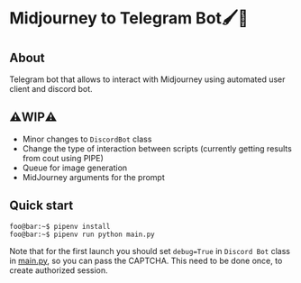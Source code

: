 # Midjourney to Telegram Bot🖌️🤖 

## About
Telegram bot that allows to interact with Midjourney using automated user client and discord bot.

## ⚠️WIP⚠️
 - Minor changes to `DiscordBot` class
 - Change the type of interaction between scripts (currently getting results from cout using PIPE)
 - Queue for image generation
 - MidJourney arguments for the prompt
  
## Quick start
```console
foo@bar:~$ pipenv install
foo@bar:~$ pipenv run python main.py
```
Note that for the first launch you should set `debug=True` in `Discord Bot` class in [main.py](main.py?plain=1#L10), so you can pass the CAPTCHA. This need to be done once, to create authorized session.

